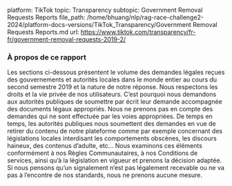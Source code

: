 platform: TikTok
topic: Transparency
subtopic: Government Removal Requests Reports
file_path: /home/bhuang/nlp/rag-race-challenge2-2024/platform-docs-versions/TikTok_Transparency/Government Removal Requests Reports.md
url: https://www.tiktok.com/transparency/fr-fr/government-removal-requests-2019-2/


### À propos de ce rapport

Les sections ci-dessous présentent le volume des demandes légales reçues des gouvernements et autorités locales dans le monde entier au cours du second semestre 2019 et la nature de notre réponse. Nous respectons les droits et la vie privée de nos utilisateurs. C’est pourquoi nous demandons aux autorités publiques de soumettre par écrit leur demande accompagnée des documents légaux appropriés. Nous ne prenons pas en compte des demandes qui ne sont effectuée par les voies appropriées. De temps en temps, les autorités publiques nous soumettent des demandes en vue de retirer du contenu de notre plateforme comme par exemple concernant des législations locales interdisant les comportements obscènes, les discours haineux, des contenus d’adulte, etc… Nous examinons ces éléments conformément à nos Règles Communautaires, à nos Conditions de services, ainsi qu’à la législation en vigueur et prenons la décision adaptée. Si nous pensons qu’un signalement n’est pas légalement recevable ou ne va pas à l’encontre de nos standards, nous ne prenons aucune mesure.